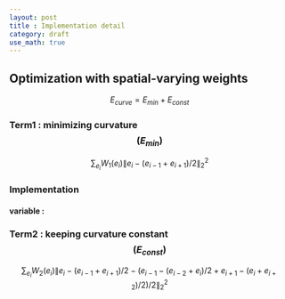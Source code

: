 ```yaml
---
layout: post
title : Implementation detail
category: draft
use_math: true
---
```

## Optimization with spatial-varying weights 

$$ E_{curve} = E_{min} + E_{const}$$

### Term1 : minimizing curvature  $$ (E_{min})  $$

$$  \sum_{e_i} W_1(e_i)\| e_i - (e_{i-1}+e_{i+1})/2\| _2^2 $$ 

### Implementation
#### variable : 

### Term2 : keeping curvature constant  $$ (E_{const})  $$

$$  \sum_{e_i } W_2(e_i) \| e_i - (e_{i-1} + e_{i+1})/2  - (e_{i-1} - (e_{i-2} + e_{i})/2 + e_{i+1} - (e_{i} + e_{i+2})/2  )/2  \|_2^2 $$          


